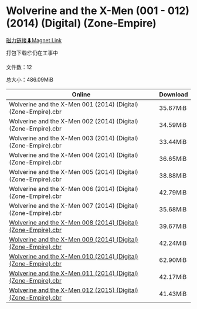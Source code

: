 # Wolverine and the X-Men (001 - 012) (2014) (Digital) (Zone-Empire)

[磁力链接⬇Magnet Link](magnet:?xt=urn:btih:621510c361ab300374f75574acef7d530c82459c&dn=Wolverine%20and%20the%20X-Men%20%28001%20-%20012%29%20%282014%29%20%28Digital%29%20%28Zone-Empire%29)

打包下载📦仍在工事中

文件数：12

总大小：486.09MiB

Online | Download
--- | ---
Wolverine and the X-Men 001 (2014) (Digital) (Zone-Empire).cbr | 35.67MiB
Wolverine and the X-Men 002 (2014) (Digital) (Zone-Empire).cbr | 34.59MiB
Wolverine and the X-Men 003 (2014) (Digital) (Zone-Empire).cbr | 33.44MiB
Wolverine and the X-Men 004 (2014) (Digital) (Zone-Empire).cbr | 36.65MiB
Wolverine and the X-Men 005 (2014) (Digital) (Zone-Empire).cbr | 38.88MiB
Wolverine and the X-Men 006 (2014) (Digital) (Zone-Empire).cbr | 42.79MiB
Wolverine and the X-Men 007 (2014) (Digital) (Zone-Empire).cbr | 35.68MiB
[Wolverine and the X-Men 008 (2014) (Digital) (Zone-Empire).cbr](https://github.com/alicewish/markdown/blob/master/comic/Wolverine-X-Men-008-2014-Digital-Zone-Empire-cbr.md) | 39.67MiB
[Wolverine and the X-Men 009 (2014) (Digital) (Zone-Empire).cbr](https://github.com/alicewish/markdown/blob/master/comic/Wolverine-X-Men-009-2014-Digital-Zone-Empire-cbr.md) | 42.24MiB
[Wolverine and the X-Men 010 (2014) (Digital) (Zone-Empire).cbr](https://github.com/alicewish/markdown/blob/master/comic/Wolverine-X-Men-010-2014-Digital-Zone-Empire-cbr.md) | 62.90MiB
[Wolverine and the X-Men 011 (2014) (Digital) (Zone-Empire).cbr](https://github.com/alicewish/markdown/blob/master/comic/Wolverine-X-Men-011-2014-Digital-Zone-Empire-cbr.md) | 42.17MiB
[Wolverine and the X-Men 012 (2015) (Digital) (Zone-Empire).cbr](https://github.com/alicewish/markdown/blob/master/comic/Wolverine-X-Men-012-2015-Digital-Zone-Empire-cbr.md) | 41.43MiB